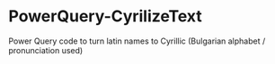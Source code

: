 # PowerQuery-CyrilizeText
Power Query code to turn latin names to Cyrillic (Bulgarian alphabet / pronunciation used)
